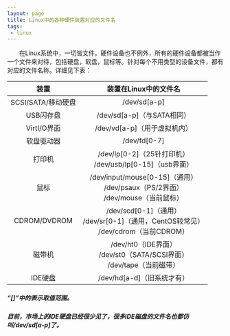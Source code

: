 ```yaml
---
layout: page
title: Linux中的各种硬件装置对应的文件名
tags: 
 - linux
---
```

&emsp;&emsp;在Linux系统中，一切皆文件。硬件设备也不例外，所有的硬件设备都被当作一个文件来对待，包括硬盘，软盘，鼠标等。针对每个不用类型的设备文件，都有对应的文件名称。详细见下表：

| 装置 | 装置在Linux中的文件名 |
| :------: | :------: |
| SCSI/SATA/移动硬盘 | /dev/sd[a-p] |
| USB闪存盘 | /dev/sd[a-p]（与SATA相同） |
| VirtI/O界面 | /dev/vd[a-p]（用于虚拟机内） |
| 软盘驱动器 | /dev/fd[0-7] |
| 打印机 | /dev/lp[0-2]（25针打印机）<br> /dev/usb/lp[0-15]（usb界面） |
| 鼠标 | /dev/input/mouse[0-15]（通用）<br> /dev/psaux（PS/2界面）<br> /dev/mouse（当前鼠标） |
| CDROM/DVDROM | /dev/scd[0-1]（通用）<br> /dev/sr[0-1]（通用，CentOS较常见）<br> /dev/cdrom（当前CDROM） |
| 磁带机 | /dev/ht0（IDE界面）<br> /dev/st0（SATA/SCSI界面）<br> /dev/tape（当前磁带） |
| IDE硬盘 | /dev/hd[a-d]（旧系统才有） |

##### “[]”中的表示取值范围。

##### 目前，市场上的IDE硬盘已经很少见了，很多IDE磁盘的文件名也都仿叫/dev/sd[a-p]了。
